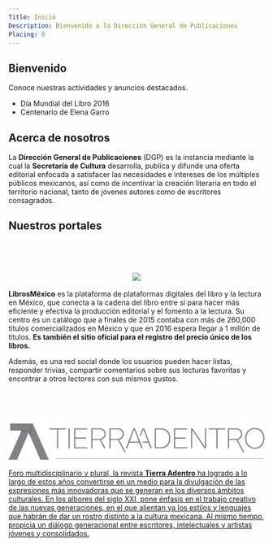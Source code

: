 ```yaml
---
Title: Inicio
Description: Bienvenido a la Dirección General de Publicaciones
Placing: 0
---
```


## Bienvenido

Conoce nuestras actividades y anuncios destacados.

* Día Mundial del Libro 2016
* Centenario de Elena Garro


## Acerca de nosotros

La **Dirección General de Publicaciones** (DGP) es la instancia mediante la cual la **Secretaría de Cultura** desarrolla, publica y difunde una oferta editorial enfocada a satisfacer las necesidades e intereses de los múltiples públicos mexicanos, así como de incentivar la creación literaria en todo el territorio nacional, tanto de jóvenes autores como de escritores consagrados.

## Nuestros portales

<div style="margin-top:80px;">
<p style="text-align:center"><a href="http://librosmexico.mx"> <img src="https://librosmexico.mx/assets/images/librosmexico.svg"></a></p>
<p ><b>LibrosMéxico</b> es la plataforma de plataformas digitales del libro y la lectura en México, que conecta a la cadena del libro entre sí para hacer más eficiente y efectiva la producción editorial y el fomento a la lectura. Su centro es un catálogo que a finales de 2015 contaba con más de 260,000 títulos comercializados en México y que en 2016 espera llegar a 1 millón de títulos. <b>Es también el sitio oficial para el registro del precio único de los libros.</b></p>
<p >Además, es una red social donde los usuarios pueden hacer listas, responder trivias, compartir comentarios sobre sus lecturas favoritas y encontrar a otros lectores con sus mismos gustos.</p>
</div>

<div style="margin-top:80px;">
<p style="text-align:center"><a href="http://www.tierraadentro.cultura.gob.mx/"><img src="assets/TAnew2.png"></p>
<p >Foro multidisciplinario y plural, la revista <b>Tierra Adentro</b> ha logrado a lo largo de estos años convertirse en un medio para la divulgación de las expresiones más innovadoras que se generan en los diversos ámbitos culturales. En los albores del siglo XXI, pone énfasis en el trabajo creativo de las nuevas generaciones, en el que alientan ya los estilos y lenguajes que habrán de dar un rostro distinto a la cultura mexicana. Al mismo tiempo, propicia un diálogo generacional entre escritores, intelectuales y artistas jóvenes y consolidados.</p>
</div>

